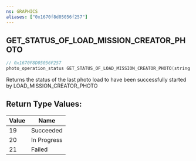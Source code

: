 ```yaml
---
ns: GRAPHICS
aliases: ["0x1670f8d05056f257"]
---
```

## GET_STATUS_OF_LOAD_MISSION_CREATOR_PHOTO

```c
// 0x1670F8D05056F257
photo_operation_status GET_STATUS_OF_LOAD_MISSION_CREATOR_PHOTO(string szContentID);
```

Returns the status of the last photo load to have been successfully started by LOAD_MISSION_CREATOR_PHOTO

## Return Type Values:
| Value | Name |
| --- | --- |
| 19 | Succeeded |
| 20 | In Progress |
| 21 | Failed |

